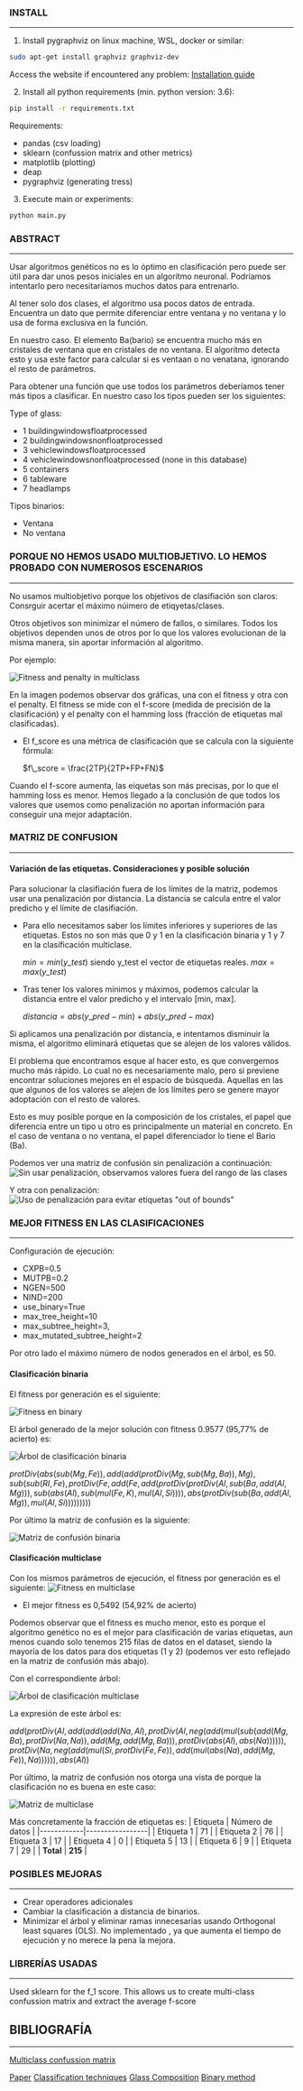 ### INSTALL

---

1. Install pygraphviz on linux machine, WSL, docker or similar:

```bash
sudo apt-get install graphviz graphviz-dev
```

Access the website if encountered any problem: [Installation guide](https://pygraphviz.github.io/documentation/latest/install.html)

2. Install all python requirements (min. python version: 3.6):

```bash
pip install -r requirements.txt
```

Requirements:

- pandas (csv loading)
- sklearn (confussion matrix and other metrics)
- matplotlib (plotting)
- deap
- pygraphviz (generating tress)

3. Execute main or experiments:

```bash
python main.py
```

### ABSTRACT

---

Usar algoritmos genéticos no es lo óptimo en clasificación pero puede ser útil para dar unos pesos iniciales en un algorítmo neuronal. Podríamos intentarlo pero necesitaríamos muchos datos para entrenarlo.

Al tener solo dos clases, el algoritmo usa pocos datos de entrada.
Encuentra un dato que permite diferenciar entre ventana y no ventana y lo usa de forma exclusiva en la función.

En nuestro caso. El elemento Ba(bario) se encuentra mucho más en cristales de ventana que en cristales de no ventana.
El algoritmo detecta esto y usa este factor para calcular si es ventaan o no venatana, ignorando el resto de parámetros.

Para obtener una función que use todos los parámetros deberíamos tener más tipos a clasificar.
En nuestro caso los tipos pueden ser los siguientes:

Type of glass:

- 1 buildingwindowsfloatprocessed
- 2 buildingwindowsnonfloatprocessed
- 3 vehiclewindowsfloatprocessed
- 4 vehiclewindowsnonfloatprocessed (none in this database)
- 5 containers
- 6 tableware
- 7 headlamps

Tipos binarios:

- Ventana
- No ventana

### PORQUE NO HEMOS USADO MULTIOBJETIVO. LO HEMOS PROBADO CON NUMEROSOS ESCENARIOS

---

No usamos multiobjetivo porque los objetivos de clasifiación son claros: Consrguir acertar el máximo núimero de etiqyetas/clases.

Otros objetivos son minimizar el número de fallos, o similares.
Todos los objetivos dependen unos de otros por lo que los valores evolucionan de la misma manera, sin aportar información al algoritmo.

Por ejemplo:

![Fitness and penalty in multiclass](https://github.com/irg1008/COMPU_Practica03/blob/7c092416cc14659fc3813953fb0876cbe01459fc/output/stats.png?raw=true)

En la imagen podemos observar dos gráficas, una con el fitness y otra con el penalty. El fitness se mide con el f-score (medida de precisión de la clasificación) y el penalty con el hamming loss (fracción de etiquetas mal clasificadas).

- El f_score es una métrica de clasificación que se calcula con la siguiente fórmula:

  $f\_score = \frac{2TP}{2TP+FP+FN}$

Cuando el f-score aumenta, las eiquetas son más precisas, por lo que el hamming loss es menor.
Hemos llegado a la conclusión de que todos los valores que usemos como penalización no aportan información para conseguir una mejor adaptación.

### MATRIZ DE CONFUSION

---

#### Variación de las etiquetas. Consideraciones y posible solución

Para solucionar la clasifiación fuera de los límites de la matriz, podemos usar una penalización por distancia. La distancia se calcula entre el valor predicho y el límite de clasifiación.

- Para ello necesitamos saber los límites inferiores y superiores de las etiquetas.
  Estos no son más que 0 y 1 en la clasificación binaria y 1 y 7 en la clasificación multiclase.

  $min = min(y\_test)$ siendo y_test el vector de etiquetas reales.
  $max = max(y\_test)$

- Tras tener los valores mínimos y máximos, podemos calcular la distancia entre el valor predicho y el intervalo [min, max].

  $distancia = abs(y\_pred - min) + abs(y\_pred - max)$

Si aplicamos una penalización por distancia, e intentamos disminuir la misma, el algoritmo eliminará etiquetas que se alejen de los valores válidos.

El problema que encontramos esque al hacer esto, es que convergemos mucho más rápido. Lo cual no es necesariamente malo, pero si previene encontrar soluciones mejores en el espacio de búsqueda. Aquellas en las que algunos de los valores se alejen de los límites pero se genere mayor adoptación con el resto de valores.

Esto es muy posible porque en la composición de los cristales, el papel que diferencia entre un tipo u otro es principalmente un material en concreto. En el caso de ventana o no ventana, el papel diferenciador lo tiene el Bario (Ba).

Podemos ver una matriz de confusión sin penalización a continuación:
![Sin usar penalización, observamos valores fuera del rango de las clases](https://github.com/irg1008/COMPU_Practica03/blob/ebec6080f3728ee63ecfdbdf76a829e4e70b0998/output/conf_mat.png?raw=true)

Y otra con penalización:
![Uso de penalización para evitar etiquetas "out of bounds"](https://github.com/irg1008/COMPU_Practica03/blob/6bdd291e88ce4e0425c4e9820789e5f9c480bdc1/output/conf_mat.png?raw=true)

### MEJOR FITNESS EN LAS CLASIFICACIONES

---

Configuración de ejecución:

- CXPB=0.5
- MUTPB=0.2
- NGEN=500
- NIND=200
- use_binary=True
- max_tree_height=10
- max_subtree_height=3,
- max_mutated_subtree_height=2

Por otro lado el máximo número de nodos generados en el árbol, es 50.

#### Clasificación binaria

El fitness por generación es el siguiente:

![Fitness en binary](https://i.imgur.com/myRhJcg.png)

El árbol generado de la mejor solución con fitness 0.9577 (95,77% de acierto) es:

![Árbol de clasificación binaria](https://i.imgur.com/1r7mfKO.png)

$protDiv(abs(sub(Mg, Fe)), add(add(protDiv(Mg, sub(Mg, Ba)), Mg), sub(sub(RI, Fe), protDiv(Fe, add(Fe, add(protDiv(protDiv(Al, sub(Ba, add(Al, Mg))), sub(abs(Al), sub(mul(Fe, K), mul(Al, Si)))), abs(protDiv(sub(Ba, add(Al, Mg)), mul(Al, Si)))))))))$

Por último la matriz de confusión es la siguiente:

![Matriz de confusión binaria](https://i.imgur.com/N3fRKKi.png)

#### Clasificación multiclase

Con los mismos parámetros de ejecución, el fitness por generación es el siguiente:
![Fitness en multiclase](https://i.imgur.com/LVzsWxQ.png)

- El mejor fitness es 0,5492 (54,92% de acierto)

Podemos observar que el fitness es mucho menor, esto es porque el algoritmo genético no es el mejor para clasificación de varias etiquetas, aun menos cuando solo tenemos 215 filas de datos en el dataset, siendo la mayoría de los datos para dos etiquetas (1 y 2) (podemos ver esto reflejado en la matriz de confusión más abajo).

Con el correspondiente árbol:

![Árbol de clasificación multiclase](https://i.imgur.com/q47PEKI.png)

La expresión de este árbol es:

$add(protDiv(Al, add(add(add(Na, Al), protDiv(Al, neg(add(mul(sub(add(Mg, Ba), protDiv(Na, Na)), add(Mg, add(Mg, Ba))), protDiv(abs(Al), abs(Na)))))), protDiv(Na, neg(add(mul(Si, protDiv(Fe, Fe)), add(mul(abs(Na), add(Mg, Fe)), Na)))))), abs(Al))$

Por último, la matriz de confusión nos otorga una vista de porque la clasificación no es buena en este caso:

![Matriz de multiclase](https://i.imgur.com/8BObo67.png)

Más concretamente la fracción de etiquetas es:
| Etiqueta   | Número de datos |
|------------|-----------------|
| Etiqueta 1 | 71              |
| Etiqueta 2 | 76              |
| Etiqueta 3 | 17              |
| Etiqueta 4 | 0               |
| Etiqueta 5 | 13              |
| Etiqueta 6 | 9               |
| Etiqueta 7 | 29              |
| __Total__  | __215__         |
          
### POSIBLES MEJORAS

---

- Crear operadores adicionales
- Cambiar la clasificación a distancia de binarios.
- Minimizar el árbol y eliminar ramas innecesarias usando Orthogonal least squares (OLS). No implementado , ya que aumenta el tiempo de ejecución y no merece la pena la mejora.

### LIBRERÍAS USADAS

---

Used sklearn for the f_1 score. This allows us to create multi-class confussion matrix and extract the average f-score

## BIBLIOGRAFÍA

---

[Multiclass confussion matrix](https://towardsdatascience.com/confusion-matrix-for-your-multi-class-machine-learning-model-ff9aa3bf7826)

[Paper](https://link.springer.com/chapter/10.1007/978-3-662-44303-3_5)
[Classification techniques](https://www.sciencedirect.com/topics/computer-science/classification-technique)
[Glass Composition](https://www.britannica.com/technology/glass)
[Binary method](https://ieeexplore.ieee.org/document/6597232)
